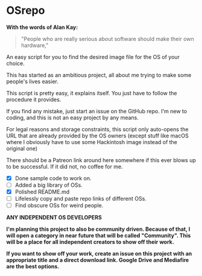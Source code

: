 # OSrepo
**With the words of Alan Kay:**
>"People who are really serious about software should make their own hardware,"
 
An easy script for you to find the desired image file for the OS of your choice.

This has started as an ambitious project, all about me trying to make some people's lives easier.

This script is pretty easy, it explains itself. You just have to follow the procedure it provides.

If you find any mistake, just start an issue on the GitHub repo. I'm new to coding, and this is not an easy project by any means.

For legal reasons and storage constraints, this script only auto-opens the URL that are already provided by the OS owners (except stuff like macOS where I obviously have to use some Hackintosh image instead of the original one)

There should be a Patreon link around here somewhere if this ever blows up to be successful. If it did not, no coffee for me.

- [x] Done sample code to work on.
- [ ] Added a big library of OSs.
- [x] Polished README.md
- [ ] Lifelessly copy and paste repo links of different OSs.
- [ ] Find obscure OSs for weird people.

**ANY INDEPENDENT OS DEVELOPERS**

**I'm planning this project to also be community driven. Because of that, I will open a category in near future that will be called "Community". This will be a place for all independent creators to show off their work.**

**If you want to show off your work, create an issue on this project with an appropriate title and a direct download link. Google Drive and Mediafire are the best options.**